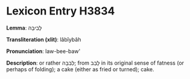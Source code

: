 # Lexicon Entry H3834

**Lemma**: לָבִיבָה

**Transliteration (xlit)**: lâbîybâh

**Pronunciation**: law-bee-baw'

**Description**:
or rather לְבִבָה; from לָבַב in its original sense of fatness (or perhaps of folding); a cake (either as fried or turned); cake.
